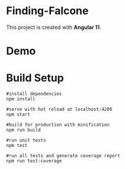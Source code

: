 # Finding-Falcone
This project is created with **Angular 11**. 

# Demo


# Build Setup

    #install dependencies
    npm install
    
    #serve with hot reload at localhost:4200
    npm start
    
    #build for production with minification
    npm run build
    
    #run unit tests
    npm test
    
    #run all tests and generate coverage report
    npm run test:coverage